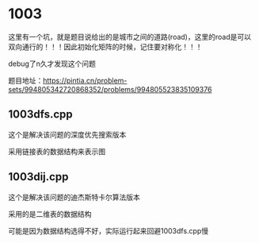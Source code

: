 # 1003
这里有一个坑，就是题目说给出的是城市之间的道路(road)，这里的road是可以双向通行的！！！因此初始化矩阵的时候，记住要对称化！！！

debug了n久才发现这个问题

题目地址：https://pintia.cn/problem-sets/994805342720868352/problems/994805523835109376

## 1003dfs.cpp
这个是解决该问题的深度优先搜索版本

采用链接表的数据结构来表示图

## 1003dij.cpp
这个是解决该问题的迪杰斯特卡尔算法版本

采用的是二维表的数据结构

可能是因为数据结构选得不好，实际运行起来回避1003dfs.cpp慢